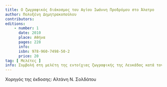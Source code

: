 ```yaml
---
title: Ο ζωγραφικός διάκοσμος του Αγίου Ιωάννη Προδρόμου στο Άλατρο
author: Πολυξένη Δημητρακοπούλου
contributors: 
editions: 
    - number: 1
      date: 2010
      place: Αθήνα
      pages: 228
      info: 
      isbn: 978-960-7498-50-2
      price: 20
tag: [ Μελέτες ]
info: Συμβολή στη μελέτη της εντοίχιας ζωγραφικής της Λευκάδας κατά τον 17<sup>ο</sup> αιώνα
---
```


Χορηγός της έκδοσης: Αλτάνη Ν. Σολδάτου
